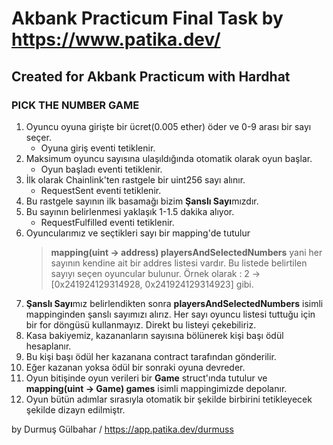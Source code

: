# Akbank Practicum Final Task by https://www.patika.dev/

## Created for Akbank Practicum with Hardhat

### PICK THE NUMBER GAME

1. Oyuncu oyuna girişte bir ücret(0.005 ether) öder ve 0-9 arası bir sayı seçer. 
    - Oyuna giriş eventi tetiklenir.
2. Maksimum oyuncu sayısına ulaşıldığında otomatik olarak oyun başlar. 
    - Oyun başladı eventi tetiklenir.
3. İlk olarak Chainlink'ten rastgele bir uint256 sayı alınır.
    - RequestSent eventi tetiklenir.
4. Bu rastgele sayının ilk basamağı bizim **Şanslı Sayı**mızdır. 
5. Bu sayının belirlenmesi yaklaşık 1-1.5 dakika alıyor.
    - RequestFulfilled eventi tetiklenir.
6. Oyuncularımız ve seçtikleri sayı bir mapping'de tutulur
    > **mapping(uint -> address) playersAndSelectedNumbers** yani her sayının kendine ait bir addres listesi vardır. Bu listede
    belirtilen sayıyı seçen oyuncular bulunur. Örnek olarak :
    2 -> [0x241924129314928, 0x241924129314923] gibi.
7.  **Şanslı Sayı**mız belirlendikten sonra **playersAndSelectedNumbers** isimli mappinginden şanslı sayımızı alırız. Her sayı oyuncu listesi tuttuğu için bir for döngüsü kullanmayız. Direkt bu listeyi çekebiliriz.
8.  Kasa bakiyemiz, kazananların sayısına bölünerek kişi başı ödül hesaplanır.
9.  Bu kişi başı ödül her kazanana contract tarafından gönderilir.
10. Eğer kazanan yoksa ödül bir sonraki oyuna devreder.
11. Oyun bitişinde oyun verileri bir **Game** struct'ında tutulur ve **mapping(uint -> Game) games** isimli mappingimizde depolanır. 
12. Oyun bütün adımlar sırasıyla otomatik bir şekilde birbirini tetikleyecek şekilde dizayn edilmiştr.



by Durmuş Gülbahar / https://app.patika.dev/durmuss